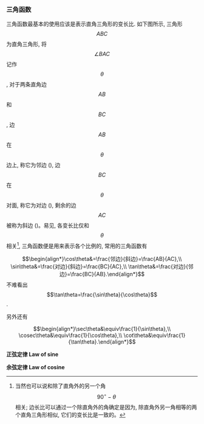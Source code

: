### 三角函数

三角函数最基本的使用应该是表示直角三角形的变长比. 如下图所示, 三角形 $$ABC$$ 为直角三角形, 将 $$\angle BAC$$ 记作 $$\theta$$, 对于两条直角边 $$AB$$ 和 $$BC$$, 边 $$AB$$ 在 $$\theta$$ 边上, 称它为邻边 (), 边 $$BC$$ 在 $$\theta$$ 对面, 称它为对边 (), 剩余的边 $$AC$$ 被称为斜边 ()。易见, 各变长比仅和 $$\theta$$ 相关[^1], 三角函数便是用来表示各个比例的, 常用的三角函数有

$$\begin{align*}\cos\theta&=\frac{邻边}{斜边}=\frac{AB}{AC},\\
\sin\theta&=\frac{对边}{斜边}=\frac{BC}{AC},\\
\tan\theta&=\frac{对边}{邻边}=\frac{BC}{AB}.\end{align*}$$
不难看出$$\tan\theta=\frac{\sin\theta}{\cos\theta}$$.

另外还有

$$\begin{align*}\sec\theta&\equiv\frac{1}{\sin\theta},\\
\cosec\theta&\equiv\frac{1}{\cos\theta},\\
\cot\theta&\equiv\frac{1}{\tan\theta}.\end{align*}$$

**正弦定律 Law of sine**



**余弦定律 Law of cosine**




[^1]: 当然也可以说和除了直角外的另一个角$$90^\circ-\theta$$相关; 边长比可以通过一个除直角外的角确定是因为, 除直角外另一角相等的两个直角三角形相似, 它们的变长比是一致的。
